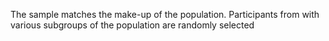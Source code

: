 The sample matches the make-up of the population. Participants from with various subgroups of the population are randomly selected